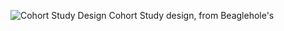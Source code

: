 ![Cohort Study Design](http://www.ciphi.ca/hamilton/Content/images/epma/maCCCS02.gif)
Cohort Study design, from Beaglehole's 